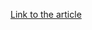 [Link to the article](https://zscaler.com/blogs/security-research/snip3-crypter-reveals-new-ttps-over-time)
